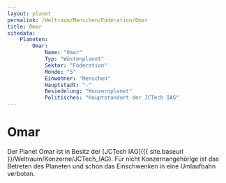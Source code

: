 ```yaml
---
layout: planet
permalink: /Weltraum/Menschen/Föderation/Omar
title: Omar
sitedata:
    Planeten:
        Omar:
            Name: "Omar"
            Typ: "Wüstenplanet"
            Sektor: "Föderation"
            Monde: "5"
            Einwohner: "Menschen"
            Hauptstadt: "-"
            Besiedelung: "Konzernplanet"
            Politisches: "Hauptstandort der JCTech IAG"
---
```


# Omar

Der Planet Omar ist in Besitz der [JCTech IAG]({{ site.baseurl }}/Weltraum/Konzerne/JCTech_IAG). Für nicht Konzernangehörige ist das Betreten des Planeten und schon das Einschwenken in eine Umlaufbahn verboten.
